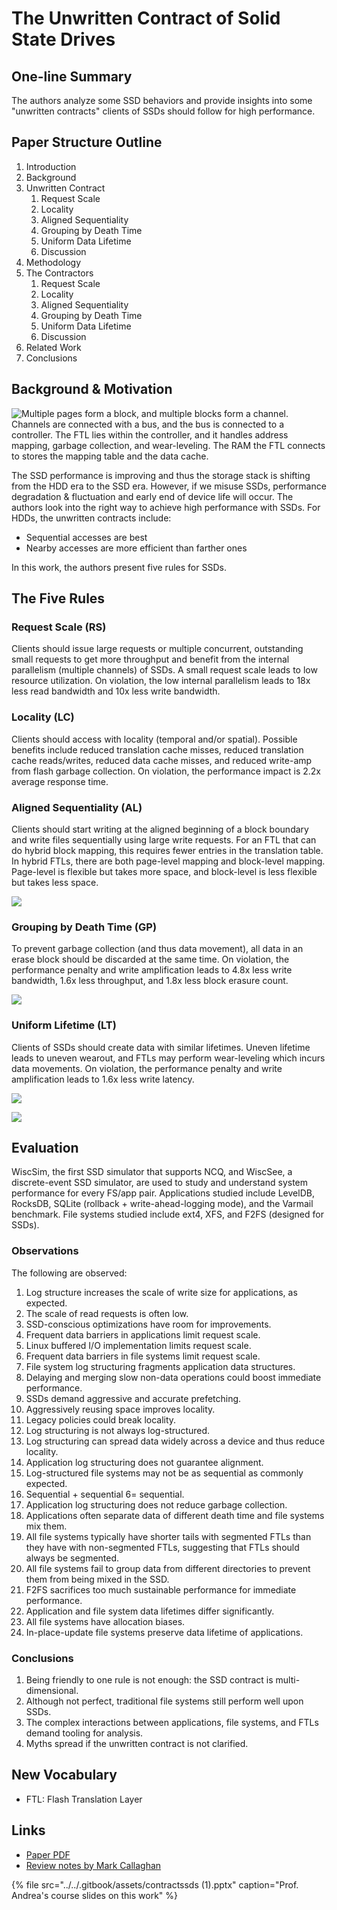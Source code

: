 # The Unwritten Contract of Solid State Drives

## One-line Summary

The authors analyze some SSD behaviors and provide insights into some "unwritten contracts" clients of SSDs should follow for high performance.

## Paper Structure Outline

1. Introduction
2. Background
3. Unwritten Contract
   1. Request Scale
   2. Locality
   3. Aligned Sequentiality
   4. Grouping by Death Time
   5. Uniform Data Lifetime
   6. Discussion
4. Methodology
5. The Contractors
   1. Request Scale
   2. Locality
   3. Aligned Sequentiality
   4. Grouping by Death Time
   5. Uniform Data Lifetime
   6. Discussion
6. Related Work
7. Conclusions

## Background & Motivation

![Multiple pages form a block, and multiple blocks form a channel. Channels are connected with a bus, and the bus is connected to a controller. The FTL lies within the controller, and it handles address mapping, garbage collection, and wear-leveling. The RAM the FTL connects to stores the mapping table and the data cache.](../../.gitbook/assets/screen-shot-2021-01-08-at-1.47.41-pm.png)

The SSD performance is improving and thus the storage stack is shifting from the HDD era to the SSD era. However, if we misuse SSDs, performance degradation & fluctuation and early end of device life will occur.  The authors look into the right way to achieve high performance with SSDs. For HDDs, the unwritten contracts include:

* Sequential accesses are best
* Nearby accesses are more efficient than farther ones

In this work, the authors present five rules for SSDs.

## The Five Rules

### Request Scale \(RS\)

Clients should issue large requests or multiple concurrent, outstanding small requests to get more throughput and benefit from the internal parallelism \(multiple channels\) of SSDs. A small request scale leads to low resource utilization. On violation, the low internal parallelism leads to 18x less read bandwidth and 10x less write bandwidth.

### Locality \(LC\)

Clients should access with locality \(temporal and/or spatial\). Possible benefits include reduced translation cache misses, reduced translation cache reads/writes, reduced data cache misses, and reduced write-amp from flash garbage collection. On violation, the performance impact is 2.2x average response time.

### Aligned Sequentiality \(AL\)

Clients should start writing at the aligned beginning of a block boundary and write files sequentially using large write requests. For an FTL that can do hybrid block mapping, this requires fewer entries in the translation table. In hybrid FTLs, there are both page-level mapping and block-level mapping. Page-level is flexible but takes more space, and block-level is less flexible but takes less space.

![](../../.gitbook/assets/screen-shot-2021-01-08-at-1.15.58-pm.png)

### Grouping by Death Time \(GP\)

To prevent garbage collection \(and thus data movement\), all data in an erase block should be discarded at the same time. On violation, the performance penalty and write amplification leads to 4.8x less write bandwidth, 1.6x less throughput, and 1.8x less block erasure count.

![](../../.gitbook/assets/screen-shot-2021-01-08-at-1.16.09-pm.png)

### Uniform Lifetime \(LT\)

Clients of SSDs should create data with similar lifetimes. Uneven lifetime leads to uneven wearout, and FTLs may perform wear-leveling which incurs data movements. On violation, the performance penalty and write amplification leads to 1.6x less write latency.

![](../../.gitbook/assets/screen-shot-2021-01-08-at-1.17.21-pm.png)

![](../../.gitbook/assets/screen-shot-2021-01-08-at-1.17.33-pm.png)

## Evaluation

WiscSim, the first SSD simulator that supports NCQ, and WiscSee, a discrete-event SSD simulator, are used to study and understand system performance for every FS/app pair. Applications studied include LevelDB, RocksDB, SQLite \(rollback + write-ahead-logging mode\), and the Varmail benchmark. File systems studied include ext4, XFS, and F2FS \(designed for SSDs\).

### Observations

The following are observed:

1. Log structure increases the scale of write size for applications, as expected.
2. The scale of read requests is often low.
3. SSD-conscious optimizations have room for improvements.
4. Frequent data barriers in applications limit request scale.
5. Linux buffered I/O implementation limits request scale.
6. Frequent data barriers in file systems limit request scale.
7. File system log structuring fragments application data structures.
8. Delaying and merging slow non-data operations could boost immediate performance.
9. SSDs demand aggressive and accurate prefetching.
10. Aggressively reusing space improves locality.
11. Legacy policies could break locality.
12. Log structuring is not always log-structured.
13. Log structuring can spread data widely across a device and thus reduce locality.
14. Application log structuring does not guarantee alignment.
15. Log-structured file systems may not be as sequential as commonly expected.
16. Sequential + sequential 6= sequential.
17. Application log structuring does not reduce garbage collection.
18. Applications often separate data of different death time and file systems mix them.
19. All file systems typically have shorter tails with segmented FTLs than they have with non-segmented FTLs, suggesting that FTLs should always be segmented.
20. All file systems fail to group data from different directories to prevent them from being mixed in the SSD.
21. F2FS sacrifices too much sustainable performance for immediate performance.
22. Application and file system data lifetimes differ significantly.
23. All file systems have allocation biases.
24. In-place-update file systems preserve data lifetime of applications.

### Conclusions

1. Being friendly to one rule is not enough: the SSD contract is multi-dimensional.
2. Although not perfect, traditional file systems still perform well upon SSDs.
3. The complex interactions between applications, file systems, and FTLs demand tooling for analysis.
4. Myths spread if the unwritten contract is not clarified.

## New Vocabulary

* FTL: Flash Translation Layer

## Links

* [Paper PDF](https://dl.acm.org/doi/pdf/10.1145/3064176.3064187)
* [Review notes by Mark Callaghan](http://smalldatum.blogspot.com/2020/10/comments-on-unwritten-contract-of-solid.html)

{% file src="../../.gitbook/assets/contractssds \(1\).pptx" caption="Prof. Andrea\'s course slides on this work" %}

